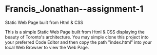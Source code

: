 # Francis_Jonathan--assignment-1
Static Web Page built from Html & CSS

This is a simple Static Web Page built from Html & CSS displaying the beauty of Toronto's architecture. You may simple clone this project into your preferred Code Editor and then copy the path "index.html" into your local Web Browser
to view the Web Page.


